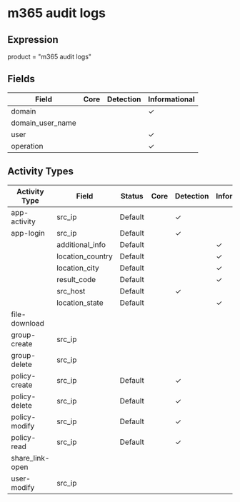 m365 audit logs
===============

Expression
----------

product = "m365 audit logs"

Fields
------

| Field            | Core | Detection | Informational |
| ---------------- | ---- | --------- | ------------- |
| domain           |      |           | &#10003;      |
| domain_user_name |      |           |               |
| user             |      |           | &#10003;      |
| operation        |      |           | &#10003;      |

Activity Types
--------------

| Activity Type   | Field            | Status  | Core | Detection | Informational |
| --------------- | ---------------- | ------- | ---- | --------- | ------------- |
| app-activity    | src_ip           | Default |      | &#10003;  |               |
| app-login       | src_ip           | Default |      | &#10003;  |               |
|                 | additional_info  | Default |      |           | &#10003;      |
|                 | location_country | Default |      |           | &#10003;      |
|                 | location_city    | Default |      |           | &#10003;      |
|                 | result_code      | Default |      |           | &#10003;      |
|                 | src_host         | Default |      | &#10003;  |               |
|                 | location_state   | Default |      |           | &#10003;      |
| file-download   |                  |         |      |           |               |
| group-create    | src_ip           |         |      |           |               |
| group-delete    | src_ip           |         |      |           |               |
| policy-create   | src_ip           | Default |      | &#10003;  |               |
| policy-delete   | src_ip           | Default |      | &#10003;  |               |
| policy-modify   | src_ip           | Default |      | &#10003;  |               |
| policy-read     | src_ip           | Default |      | &#10003;  |               |
| share_link-open |                  |         |      |           |               |
| user-modify     | src_ip           |         |      |           |               |

